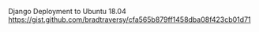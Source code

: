 Django Deployment to Ubuntu 18.04
https://gist.github.com/bradtraversy/cfa565b879ff1458dba08f423cb01d71
